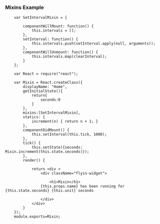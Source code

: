 ### Mixins Example
        
        var SetIntervalMixin = {

            componentWillMount: function() {
                this.intervals = [];
            },
            setInterval: function() {
                this.intervals.push(setInterval.apply(null, arguments));
            },
            componentWillUnmount: function() {
                this.intervals.map(clearInterval);
            }
        };

        var React = require("react");

        var Mixin = React.createClass({
            displayName: "Home",
            getInitialState(){
                return{
                    seconds:0
                }
            },
            mixins:[SetIntervalMixin],
            statics: {
                increment(n) { return n + 1; }
            },
            componentDidMount() {
                this.setInterval(this.tick, 1000);
            },
            tick() {
                this.setState({seconds: Mixin.increment(this.state.seconds)});
            },
            render() {

                return <div >
                    <div className="flyin-widget">

                        <h1>Mixin</h1>
                    {this.props.name} has been running for {this.state.seconds} {this.unit} seconds

                    </div>
                </div>
            }
        });
        module.exports=Mixin;